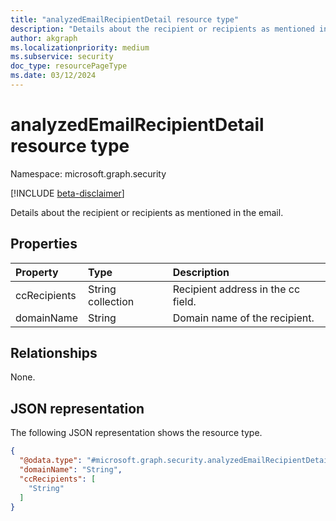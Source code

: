 ```yaml
---
title: "analyzedEmailRecipientDetail resource type"
description: "Details about the recipient or recipients as mentioned in the email."
author: akgraph
ms.localizationpriority: medium
ms.subservice: security
doc_type: resourcePageType
ms.date: 03/12/2024
---
```


# analyzedEmailRecipientDetail resource type

Namespace: microsoft.graph.security

[!INCLUDE [beta-disclaimer](../../includes/beta-disclaimer.md)]

Details about the recipient or recipients as mentioned in the email.

## Properties
|Property|Type|Description|
|:---|:---|:---|
|ccRecipients|String collection|Recipient address in the cc field.|
|domainName|String|Domain name of the recipient.|

## Relationships
None.

## JSON representation
The following JSON representation shows the resource type.
<!-- {
  "blockType": "resource",
  "@odata.type": "microsoft.graph.security.analyzedEmailRecipientDetail"
}
-->
``` json
{
  "@odata.type": "#microsoft.graph.security.analyzedEmailRecipientDetail",
  "domainName": "String",
  "ccRecipients": [
    "String"
  ]
}
```

